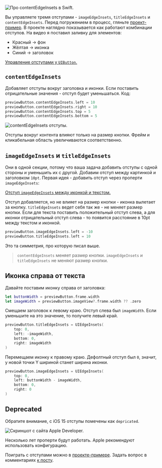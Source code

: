 ![Про `contentEdgeInsets` в Swift.](https://cdn.sparrowcode.io/tutorials/edge-insets-uibutton/preview.png)

Вы управляете тремя отступами - `imageEdgeInsets`, `titleEdgeInsets` и `contentEdgeInsets`. Перед погружением в процесс, гляньте [проект-пример](https://cdn.sparrowcode.io/tutorials/edge-insets-uibutton/example-project.zip). В проекте наглядно показывается как работают комбинации отступов. На видео я поставил заливку для элементов:
- Красный -> фон
- Жёлтая -> иконка
- Синий -> заголовок

[Управление отступами у `UIButton`.](https://cdn.sparrowcode.io/tutorials/edge-insets-uibutton/edge-insets-uibutton-example-preview.mov)

## `contentEdgeInsets`

Добавляет отступы вокруг заголовка и иконки. Если поставить отрицательные значения - отступ будет уменьшаться. Код:

```swift
previewButton.contentEdgeInsets.left = 10
previewButton.contentEdgeInsets.right = 10
previewButton.contentEdgeInsets.top = 5
previewButton.contentEdgeInsets.bottom = 5
```

![`contentEdgeInsets` отступы.](https://cdn.sparrowcode.io/tutorials/edge-insets-uibutton/content-edge-insets.png)

Отступы вокруг контента влияют только на размер кнопки. Фрейм и кликабельная область увеличиваются соответственно.

## `imageEdgeInsets` и `titleEdgeInsets`

Они в одной секции, потому что ваша задача добавить отступы с одной стороны и уменьшить их с другой. Добавим отступ между картинкой и заголовком `10pt`. Первая идея - добавить отступ через проперти `imageEdgeInsets`:

[Отступ `imageEdgeInsets` между иконкой и текстом.](https://cdn.sparrowcode.io/tutorials/edge-insets-uibutton/image-edge-insets-space-icon-title.mov)

Отступ добавляется, но не влияет на размер кнопки - иконка вылетает за кнопку. `titleEdgeInsets` ведет себя так же - не меняет размер кнопки. Если для текста поставить положительный отступ слева, а для иконки отрицательный отступ слева - то появится расстояние в 10pt между текстом и иконкой.

```swift
previewButton.imageEdgeInsets.left = -10
previewButton.titleEdgeInsets.left = 10
```

Это та симметрия, про которую писал выше.

> `contentEdgeInsets` меняет размер кнопки. 
> `imageEdgeInsets` и `titleEdgeInsets` не меняют размер кнопки. 

## Иконка справа от текста

Давайте поставим иконку справа от заголовка:

```swift
let buttonWidth = previewButton.frame.width
let imageWidth = previewButton.imageView?.frame.width ?? .zero
```

Смещаем заголовок к левому краю. Отступ слева был `imageWidth`. Если уменьшите на это значение, то получите левый край.

```swift
previewButton.titleEdgeInsets = UIEdgeInsets(
    top: 0, 
    left: -imageWidth, 
    bottom: 0, 
    right: imageWidth
)
```

Перемещаем иконку к правому краю. Дефолтный отступ был `0`, значит, у новой точки Y шириной станет ширина иконки.

```swift
previewButton.imageEdgeInsets = UIEdgeInsets(
    top: 0, 
    left: buttonWidth - imageWidth, 
    bottom: 0, 
    right: 0
)
```

## Deprecated

Обратите внимание, с iOS 15 отступы помечены как `depriсated`.

![Скриншот с сайта Apple Developer.](https://cdn.sparrowcode.io/tutorials/edge-insets-uibutton/depricated.png)

Несколько лет проперти будут работать. Apple рекомендуют использовать конфигурацию.

Поиграть с отступами можно в [проекте-примере](https://cdn.sparrowcode.io/tutorials/edge-insets-uibutton/example-project.zip). Задать вопрос в комментариях [к посту](https://t.me/sparrowcode/99).
